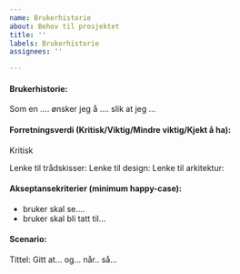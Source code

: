 ```yaml
---
name: Brukerhistorie
about: Behov til prosjektet
title: ''
labels: Brukerhistorie
assignees: ''

---
```


#### Brukerhistorie:
Som en ....
ønsker jeg å ....
slik at jeg ...
#### Forretningsverdi (Kritisk/Viktig/Mindre viktig/Kjekt å ha):
Kritisk

Lenke til trådskisser:
Lenke til design:
Lenke til arkitektur:

#### Akseptansekriterier (minimum happy-case):
- bruker skal se....
- bruker skal bli tatt til...

#### Scenario:
Tittel:
Gitt at...
og...
når..
så...

